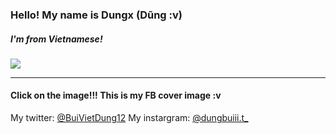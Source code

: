 <h3>Hello! My name is Dungx (Dũng :v)</h3>
<h5>I'm from Vietnamese!</h5>
<a href="https://www.facebook.com/imdungx2993/"><img src="https://user-images.githubusercontent.com/81961420/224526580-dc1af737-9875-4af0-bf3d-05cc0b795c9e.jpeg"></a>
<hr size="5px"/>
<h4>Click on the image!!! This is my FB cover image :v</h4>
My twitter: <a href="https://twitter.com/BuiVietDung12">@BuiVietDung12</a>
My instargram: <a href="https://www.instagram.com/dungbuiii.t_">@dungbuiii.t_</a>



